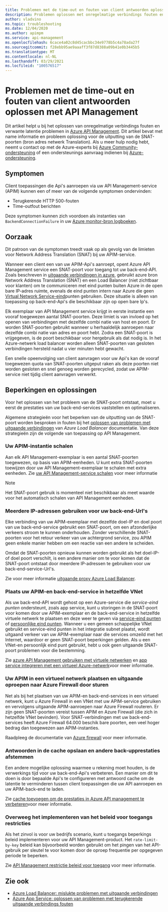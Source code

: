 ```yaml
---
title: Problemen met de time-out en fouten van client antwoorden oplossen met API Management
description: Problemen oplossen met onregelmatige verbindings fouten en verwante latentie problemen in API Management
author: vladvino
ms.topic: troubleshooting
ms.date: 12/04/2020
ms.author: apimpm
ms.service: api-management
ms.openlocfilehash: 6cace4a02c8d45cacbbc34e9778b5c4a78ada27f
ms.sourcegitcommit: f28ebb95ae9aaaff3f87d8388a09b41e0b3445b5
ms.translationtype: MT
ms.contentlocale: nl-NL
ms.lasthandoff: 03/29/2021
ms.locfileid: "100576517"
---
```

# <a name="troubleshooting-client-response-timeouts-and-errors-with-api-management"></a>Problemen met de time-out en fouten van client antwoorden oplossen met API Management

Dit artikel helpt u bij het oplossen van onregelmatige verbindings fouten en verwante latentie problemen in [Azure API Management](./api-management-key-concepts.md). Dit artikel bevat met name informatie en probleem oplossing voor de uitputting van de SNAT-poorten (bron adres netwerk Translation). Als u meer hulp nodig hebt, neemt u contact op met de Azure-experts bij [Azure Community-ondersteuning](https://azure.microsoft.com/support/community/) of een ondersteunings aanvraag indienen bij [Azure-ondersteuning](https://azure.microsoft.com/support/options/).

## <a name="symptoms"></a>Symptomen

Client toepassingen die Api's aanroepen via uw API Management-service (APIM) kunnen een of meer van de volgende symptomen ondervinden:

* Terugkerende HTTP 500-fouten
* Time-outfout berichten

Deze symptomen kunnen zich voordoen als instanties van `BackendConnectionFailure` in uw [Azure monitor-bron logboeken](../azure-monitor/essentials/resource-logs.md).

## <a name="cause"></a>Oorzaak

Dit patroon van de symptomen treedt vaak op als gevolg van de limieten voor Network Address Translation (SNAT) bij uw APIM-service.

Wanneer een client een van uw APIM-Api's aanroept, opent Azure API Management service een SNAT-poort voor toegang tot uw back-end-API. Zoals beschreven in [uitgaande verbindingen in azure](../load-balancer/load-balancer-outbound-connections.md), gebruikt azure bron Network Address Translation (SNAT) en een Load Balancer (niet zichtbaar voor klanten) om te communiceren met eind punten buiten Azure in de open bare IP-adres ruimte, evenals de eind punten intern naar Azure die geen [Virtual Network Service-eind](../virtual-network/virtual-network-service-endpoints-overview.md)punten gebruiken. Deze situatie is alleen van toepassing op back-end-Api's die beschikbaar zijn op open bare Ip's.

Elk exemplaar van API Management service krijgt in eerste instantie een vooraf toegewezen aantal SNAT-poorten. Deze limiet is van invloed op het openen van verbindingen met dezelfde combi natie van host en poort. Er worden SNAT-poorten gebruikt wanneer u herhaaldelijk aanroepen naar dezelfde combi natie van adres en poort hebt. Zodra een SNAT-poort is vrijgegeven, is de poort beschikbaar voor hergebruik als dat nodig is. In het Azure-netwerk load balancer worden alleen SNAT-poorten van gesloten verbindingen hersteld nadat u vier minuten hebt gewacht.

Een snelle opeenvolging van client aanvragen voor uw Api's kan de vooraf toegewezen quota van SNAT-poorten uitgeput raken als deze poorten niet worden gesloten en snel genoeg worden gerecycled, zodat uw APIM-service niet tijdig client aanvragen verwerkt.

## <a name="mitigations-and-solutions"></a>Beperkingen en oplossingen

Voor het oplossen van het probleem van de SNAT-poort ontstaat, moet u eerst de prestaties van uw back-end-services vaststellen en optimaliseren.

Algemene strategieën voor het beperken van de uitputting van de SNAT-poort worden besproken in fouten bij het [oplossen van problemen met uitgaande verbindingen](../load-balancer/troubleshoot-outbound-connection.md) van *Azure Load Balancer* documentatie. Van deze strategieën zijn de volgende van toepassing op API Management.

### <a name="scale-your-apim-instance"></a>Uw APIM-instantie schalen

Aan elk API Management-exemplaar is een aantal SNAT-poorten toegewezen, op basis van APIM-eenheden. U kunt extra SNAT-poorten toewijzen door uw API Management-exemplaar te schalen met extra eenheden. Zie [uw API Management-service schalen](upgrade-and-scale.md#scale-your-api-management-service) voor meer informatie

> [!NOTE]
> Het SNAT-poort gebruik is momenteel niet beschikbaar als meet waarde voor het automatisch schalen van API Management eenheden.

### <a name="use-multiple-ips-for-your-backend-urls"></a>Meerdere IP-adressen gebruiken voor uw back-end-Url's

Elke verbinding van uw APIM-exemplaar met dezelfde doel-IP en doel poort van uw back-end-service gebruikt een SNAT-poort, om een afzonderlijke verkeers stroom te kunnen onderhouden. Zonder verschillende SNAT-poorten voor het retour verkeer van uw achtergrond service, zou APIM geen enkele manier hebben om een reactie van een andere te scheiden.

Omdat de SNAT-poorten opnieuw kunnen worden gebruikt als het doel-IP-of doel poort verschilt, is een andere manier om te voor komen dat de SNAT-poort ontstaat door meerdere IP-adressen te gebruiken voor uw back-end-service-Url's.

Zie voor meer informatie [uitgaande proxy Azure Load Balancer](../load-balancer/load-balancer-outbound-connections.md).

### <a name="place-your-apim-and-backend-service-in-the-same-vnet"></a>Plaats uw APIM-en back-end-service in hetzelfde VNet

Als uw back-end-API wordt gehost op een Azure-service die *service-eind punten* ondersteunt, zoals app service, kunt u storingen in de SNAT-poort voor komen door uw APIM-exemplaar en de back-end-service in hetzelfde virtuele netwerk te plaatsen en deze weer te geven via [service-eind punten](../virtual-network/virtual-network-service-endpoints-overview.md) of [persoonlijke eind punten](../private-link/private-endpoint-overview.md). Wanneer u een gemeen schappelijke VNet gebruikt en service-eind punten in het integratie subnet plaatst, wordt uitgaand verkeer van uw APIM-exemplaar naar die services omzeild met het Internet, waardoor er geen SNAT-poort beperkingen gelden. Als u een VNet-en persoonlijk eind punt gebruikt, hebt u ook geen uitgaande SNAT-poort problemen voor die bestemming.

Zie [azure API Management gebruiken met virtuele netwerken](api-management-using-with-vnet.md) en [app service integreren met een virtueel Azure-netwerk](../app-service/web-sites-integrate-with-vnet.md)voor meer informatie.

### <a name="place-your-apim-in-a-virtual-network-and-route-outbound-calls-to-azure-firewall"></a>Uw APIM in een virtueel netwerk plaatsen en uitgaande oproepen naar Azure Firewall door sturen

Net als bij het plaatsen van uw APIM-en back-end-services in een virtueel netwerk, kunt u Azure Firewall in een VNet met uw APIM-service gebruiken en vervolgens uitgaande APIM-aanroepen naar Azure Firewall routeren. Er zijn geen SNAT-poorten vereist tussen APIM en Azure Firewall (die zich in hetzelfde VNet bevinden). Voor SNAT-verbindingen met uw back-end-services heeft Azure Firewall 64.000 beschik bare poorten, een veel hoger bedrag dan toegewezen aan APIM-instanties.

Raadpleeg de documentatie van [Azure firewall](../firewall/overview.md) voor meer informatie.

### <a name="consider-response-caching-and-other-backend-performance-tuning"></a>Antwoorden in de cache opslaan en andere back-upprestaties afstemmen

Een andere mogelijke oplossing waarmee u rekening moet houden, is de verwerkings tijd voor uw back-end-Api's verbeteren. Een manier om dit te doen is door bepaalde Api's te configureren met antwoord cache om de latentie te verminderen tussen client toepassingen die uw API aanroepen en uw APIM-back-end te laden.

Zie [cache toevoegen om de prestaties in Azure API management te verbeteren](api-management-howto-cache.md)voor meer informatie.

### <a name="consider-implementing-access-restriction-policies"></a>Overweeg het implementeren van het beleid voor toegangs restricties

Als het zinvol is voor uw bedrijfs scenario, kunt u toegangs beperkings beleid implementeren voor uw API Management-product. Het `rate-limit-by-key` beleid kan bijvoorbeeld worden gebruikt om het pingen van het API-gebruik per sleutel te voor komen door de oproep frequentie per opgegeven periode te beperken.

Zie [API Management restrictie beleid voor toegang](api-management-access-restriction-policies.md) voor meer informatie.

## <a name="see-also"></a>Zie ook

* [Azure Load Balancer: mislukte problemen met uitgaande verbindingen](../load-balancer/troubleshoot-outbound-connection.md)
* [Azure App Service: oplossen van problemen met terugkerende uitgaande verbindings fouten](../app-service/troubleshoot-intermittent-outbound-connection-errors.md)
